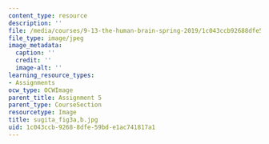```yaml
---
content_type: resource
description: ''
file: /media/courses/9-13-the-human-brain-spring-2019/1c043ccb92688dfe59bde1ac741817a1_sugita_fig3a-b.jpg
file_type: image/jpeg
image_metadata:
  caption: ''
  credit: ''
  image-alt: ''
learning_resource_types:
- Assignments
ocw_type: OCWImage
parent_title: Assignment 5
parent_type: CourseSection
resourcetype: Image
title: sugita_fig3a,b.jpg
uid: 1c043ccb-9268-8dfe-59bd-e1ac741817a1
---
```

